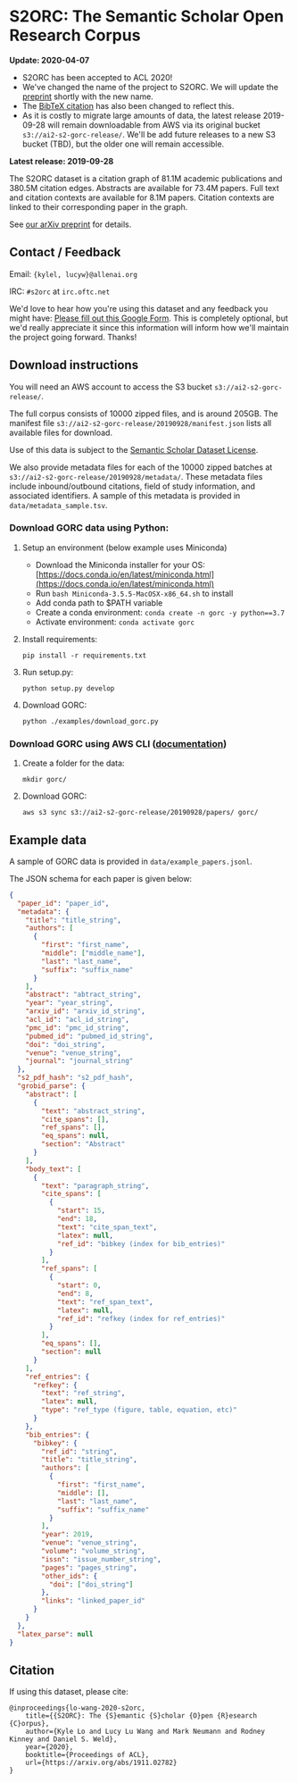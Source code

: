# S2ORC: The Semantic Scholar Open Research Corpus

**Update: 2020-04-07**

- S2ORC has been accepted to ACL 2020!
- We've changed the name of the project to S2ORC.  We will update the [preprint](https://arxiv.org/abs/1911.02782) shortly with the new name.
- The [BibTeX citation](#citation) has also been changed to reflect this.
- As it is costly to migrate large amounts of data, the latest release 2019-09-28 will remain downloadable from AWS via its original bucket `s3://ai2-s2-gorc-release/`.  We'll be add future releases to a new S3 bucket (TBD), but the older one will remain accessible.

**Latest release: 2019-09-28**

The S2ORC dataset is a citation graph of 81.1M academic publications and 380.5M citation edges.
Abstracts are available for 73.4M papers.  Full text and citation contexts are available for 8.1M papers.  Citation contexts are linked to their corresponding paper in the graph.

See [our arXiv preprint](https://arxiv.org/abs/1911.02782) for details.

## Contact / Feedback

Email: `{kylel, lucyw}@allenai.org`

IRC: `#s2orc` at `irc.oftc.net`

We'd love to hear how you're using this dataset and any feedback you might have: [Please fill out this Google Form](https://forms.gle/vB4T481sd65rfnir8).  This is completely optional, but we'd really appreciate it since this information will inform how we'll maintain the project going forward.  Thanks!

## Download instructions

You will need an AWS account to access the S3 bucket `s3://ai2-s2-gorc-release/`.

The full corpus consists of 10000 zipped files, and is around 205GB. The manifest file `s3://ai2-s2-gorc-release/20190928/manifest.json` lists all available files for download.

Use of this data is subject to the [Semantic Scholar Dataset License](http://api.semanticscholar.org/corpus/legal/).

We also provide metadata files for each of the 10000 zipped batches at `s3://ai2-s2-gorc-release/20190928/metadata/`.  These metadata files include inbound/outbound citations, field of study information, and associated identifiers.  A sample of this metadata is provided in `data/metadata_sample.tsv`.

### Download GORC data using Python:

1. Setup an environment (below example uses Miniconda)
    * Download the Miniconda installer for your OS: [https://docs.conda.io/en/latest/miniconda.html](https://docs.conda.io/en/latest/miniconda.html)
    * Run `bash Miniconda-3.5.5-MacOSX-x86_64.sh` to install
    * Add conda path to $PATH variable
    * Create a conda environment: `conda create -n gorc -y python==3.7`
    * Activate environment: `conda activate gorc`

2. Install requirements:
    
    `pip install -r requirements.txt`
    
3. Run setup.py:
    
    `python setup.py develop`
    
4. Download GORC:
 
    `python ./examples/download_gorc.py`

### Download GORC using AWS CLI ([documentation](https://aws.amazon.com/cli/))

1. Create a folder for the data:

    `mkdir gorc/`
    
2. Download GORC:
    
    `aws s3 sync s3://ai2-s2-gorc-release/20190928/papers/ gorc/`




## Example data

A sample of GORC data is provided in `data/example_papers.jsonl`. 

The JSON schema for each paper is given below:

```json
{
  "paper_id": "paper_id",
  "metadata": {
    "title": "title_string",
    "authors": [
      {
        "first": "first_name",
        "middle": ["middle_name"],
        "last": "last_name",
        "suffix": "suffix_name"
      }
    ],
    "abstract": "abtract_string",
    "year": "year_string",
    "arxiv_id": "arxiv_id_string",
    "acl_id": "acl_id_string",
    "pmc_id": "pmc_id_string",
    "pubmed_id": "pubmed_id_string",
    "doi": "doi_string",
    "venue": "venue_string",
    "journal": "journal_string"
  },
  "s2_pdf_hash": "s2_pdf_hash",
  "grobid_parse": {
    "abstract": [
      {
        "text": "abstract_string",
        "cite_spans": [],
        "ref_spans": [],
        "eq_spans": null,
        "section": "Abstract"
      }
    ],
    "body_text": [
      {
        "text": "paragraph_string",
        "cite_spans": [
          {
            "start": 15,
            "end": 18,
            "text": "cite_span_text",
            "latex": null,
            "ref_id": "bibkey (index for bib_entries)"
          }
        ],
        "ref_spans": [
          {
            "start": 0,
            "end": 8,
            "text": "ref_span_text",
            "latex": null,
            "ref_id": "refkey (index for ref_entries)"
          }
        ],
        "eq_spans": [],
        "section": null
      }
    ],
    "ref_entries": {
      "refkey": {
        "text": "ref_string",
        "latex": null,
        "type": "ref_type (figure, table, equation, etc)"
      }
    },
    "bib_entries": {
      "bibkey": {
        "ref_id": "string",
        "title": "title_string",
        "authors": [
          {
            "first": "first_name",
            "middle": [],
            "last": "last_name",
            "suffix": "suffix_name"
          }
        ],
        "year": 2019,
        "venue": "venue_string",
        "volume": "volume_string",
        "issn": "issue_number_string",
        "pages": "pages_string",
        "other_ids": {
          "doi": ["doi_string"]
        },
        "links": "linked_paper_id"
      }
    }
  },
  "latex_parse": null
}
```

## Citation

If using this dataset, please cite:

```
@inproceedings{lo-wang-2020-s2orc,
    title={{S2ORC}: The {S}emantic {S}cholar {O}pen {R}esearch {C}orpus},
    author={Kyle Lo and Lucy Lu Wang and Mark Neumann and Rodney Kinney and Daniel S. Weld},
    year={2020},
    booktitle={Proceedings of ACL},
    url={https://arxiv.org/abs/1911.02782}
}
```
